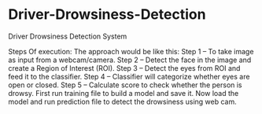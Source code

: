 # Driver-Drowsiness-Detection
Driver Drowsiness Detection System

Steps Of execution:
The approach would be like this:
Step 1 – To take image as input from a webcam/camera.
Step 2 – Detect the face in the image and create a Region of Interest (ROI).
Step 3 – Detect the eyes from ROI and feed it to the classifier.
Step 4 – Classifier will categorize whether eyes are open or closed.
Step 5 – Calculate score to check whether the person is drowsy.
First run training file to build a model and save it. Now load the model and run prediction file to detect the drowsiness using web cam.

